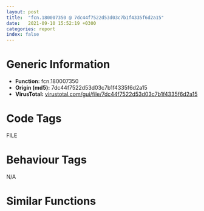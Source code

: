 ```yaml
---
layout: post
title:  "fcn.180007350 @ 7dc44f7522d53d03c7b1f4335f6d2a15"
date:   2021-09-10 15:52:19 +0300
categories: report
index: false
---
```


# Generic Information
- **Function:** fcn.180007350
- **Origin (md5):** 7dc44f7522d53d03c7b1f4335f6d2a15
- **VirusTotal:** [virustotal.com/gui/file/7dc44f7522d53d03c7b1f4335f6d2a15][virustotal_ref]

# Code Tags
<span class="tag" id="FILE">FILE</span>


# Behaviour Tags
<span class="bhv-tag" id="na">N/A</span>

# Similar Functions
<script type="text/javascript" src="https://www.gstatic.com/charts/loader.js"></script>
<script type="text/javascript">

    google.charts.load('current', {'packages':['corechart']});
    google.charts.setOnLoadCallback(drawChart);

    function drawChart() {
    var data = new google.visualization.DataTable();
        data.addColumn('number', 'X');
        data.addColumn('number', 'Y');
        data.addColumn({type: 'string', role: 'tooltip', 'p': {'html': true}});
        data.addColumn({'type': 'string', 'role': 'style'});
        
        data.addRows([
    [0, 0, '<b><a href="/report/fcn.180007350@7dc44f7522d53d03c7b1f4335f6d2a15">fcn.180007350</a><br>@7dc44f7522d53d03c7b1f4335f6d2a15</b><br>', 'point { fill-color: #e0440e; }'],

        ]);

    var options = {
        title: 'Similarity Plot',
        legend: 'none',
        colors: ['#dedbd9', '#e6693e', '#ec8f6e', '#f3b49f', '#f6c7b6'],
        tooltip: {isHtml: true, trigger: 'both'},
        explorer: {
        actions: ["dragToZoom", "rightClickToReset"],
        },
        chartArea: {
        width: '80%',
        height: '80%'
        },
        width: '100%',
        height: '100%'
    };

    var chart = new google.visualization.ScatterChart(document.getElementById('chart_div'));

    chart.draw(data, options);
    }
    
</script>


<div id="chart_div" style="width: 100%px; height: 100%;"></div>

# Disassembled Code
{% highlight nasm %}

mov qword[rsp+0x20], rbx
push rbp
push rsi
push rdi
push r12
push r13
push r14
push r15
lea rbp, [rsp-0x1a40]
mov eax, 0x1b40
call fcn.180006e80
sub rsp, rax
mov rax, qword[0x1800141b0]
xor rax, rsp
mov qword[rbp+0x1a30], rax
xor r12d, r12d
mov r15d, r8d
mov r14, rdx
movsxd rdi, ecx
mov dword[rsp+0x40], r12d
mov ebx, r12d
mov esi, r12d
test r8d, r8d
jne 0x1800073a9
xor eax, eax
jmp 0x180007b17
test rdx, rdx
jne 0x1800073ce
call fcn.180004488
mov dword[rax], r12d
call fcn.1800044f8
mov dword[rax], 0x16
call fcn.180004148
or eax, 0xffffffff
jmp 0x180007b17
mov rax, rdi
mov rcx, rdi
lea rdx, [0x180014660]
sar rcx, 5
and eax, 0x1f
mov qword[rsp+0x48], rcx
mov rcx, qword[rdx+rcx*8]
imul r13, rax, 0x58
mov r12b, byte[r13+rcx+0x38]
mov qword[rsp+0x58], r13
add r12b, r12b
sar r12b, 1
lea eax, [r12-1]
cmp al, 1
ja 0x18000741c
mov eax, r15d
not eax
test al, 1
jne 0x18000741c
call fcn.180004488
xor ecx, ecx
mov dword[rax], ecx
jmp 0x1800073b6
test byte[r13+rcx+8], 0x20
je 0x180007431
xor edx, edx
mov ecx, edi
lea r8d, [rdx+2]
call fcn.180007f78
mov ecx, edi
call fcn.180006b60
mov rdi, qword[rsp+0x48]
test eax, eax
je 0x180007785
lea rax, [0x180014660]
mov rax, qword[rax+rdi*8]
test byte[r13+rax+8], 0x80
je 0x180007785
call fcn.180001618
lea rdx, [rsp+0x64]
mov rcx, qword[rax+0xc0]
xor eax, eax
cmp qword[rcx+0x138], rax
mov edi, eax
mov rax, qword[rsp+0x48]
lea rcx, [0x180014660]
sete dil
mov rcx, qword[rcx+rax*8]
mov rcx, qword[r13+rcx]
call qword[sym.imp.KERNEL32.dll_GetConsoleMode]
xor ecx, ecx
test eax, eax
je 0x180007780
xor eax, eax
test edi, edi
je 0x1800074b0
test r12b, r12b
je 0x180007779
call qword[sym.imp.KERNEL32.dll_GetConsoleCP]
mov rdi, r14
mov dword[rsp+0x68], eax
xor eax, eax
movzx ecx, ax
mov word[rsp+0x44], ax
mov dword[rsp+0x60], eax
test r15d, r15d
je 0x180007ada
mov r13d, eax
test r12b, r12b
jne 0x180007683
mov cl, byte[rdi]
mov r13, qword[rsp+0x58]
lea rdx, [0x180014660]
cmp cl, 0xa
sete al
xor r8d, r8d
mov dword[rsp+0x64], eax
mov rax, qword[rsp+0x48]
mov rdx, qword[rdx+rax*8]
cmp dword[r13+rdx+0x50], r8d
je 0x18000752a
mov al, byte[r13+rdx+0x4c]
mov byte[rsp+0x6d], cl
mov byte[rsp+0x6c], al
mov dword[r13+rdx+0x50], r8d
mov r8d, 2
lea rdx, [rsp+0x6c]
jmp 0x180007573
movsx ecx, cl
call fcn.180007f30
test eax, eax
je 0x18000756a
mov rax, r15
sub rax, rdi
add rax, r14
cmp rax, 1
jle 0x1800076fc
lea rcx, [rsp+0x44]
mov r8d, 2
mov rdx, rdi
call fcn.180008160
cmp eax, 0xffffffff
je 0x18000773e
inc rdi
jmp 0x180007586
mov r8d, 1
mov rdx, rdi
lea rcx, [rsp+0x44]
call fcn.180008160
cmp eax, 0xffffffff
je 0x18000773e
mov ecx, dword[rsp+0x68]
xor eax, eax
lea r8, [rsp+0x44]
mov qword[rsp+0x38], rax
mov qword[rsp+0x30], rax
lea rax, [rsp+0x6c]
mov r9d, 1
xor edx, edx
mov dword[rsp+0x28], 5
mov qword[rsp+0x20], rax
inc rdi
call qword[sym.imp.KERNEL32.dll_WideCharToMultiByte]
mov r13d, eax
test eax, eax
je 0x180007739
mov rax, qword[rsp+0x48]
lea rcx, [0x180014660]
lea r9, [rsp+0x60]
mov rcx, qword[rcx+rax*8]
xor eax, eax
lea rdx, [rsp+0x6c]
mov qword[rsp+0x20], rax
mov rax, qword[rsp+0x58]
mov r8d, r13d
mov rcx, qword[rax+rcx]
call qword[sym.imp.KERNEL32.dll_WriteFile]
test eax, eax
je 0x180007731
mov eax, dword[rsp+0x40]
mov ebx, edi
sub ebx, r14d
add ebx, eax
cmp dword[rsp+0x60], r13d
jl 0x180007abf
xor r13d, r13d
cmp dword[rsp+0x64], r13d
je 0x18000767c
mov rax, qword[rsp+0x48]
lea r8d, [r13+1]
mov byte[rsp+0x6c], 0xd
lea rcx, [0x180014660]
mov qword[rsp+0x20], r13
mov r13, qword[rsp+0x58]
mov rcx, qword[rcx+rax*8]
lea r9, [rsp+0x60]
lea rdx, [rsp+0x6c]
mov rcx, qword[r13+rcx]
call qword[sym.imp.KERNEL32.dll_WriteFile]
test eax, eax
je 0x180007727
cmp dword[rsp+0x60], 1
jl 0x18000773e
inc dword[rsp+0x40]
movzx ecx, word[rsp+0x44]
inc ebx
jmp 0x1800076eb
movzx ecx, word[rsp+0x44]
jmp 0x1800076e6
lea eax, [r12-1]
cmp al, 1
ja 0x1800076a5
movzx ecx, word[rdi]
xor eax, eax
cmp cx, 0xa
mov r13d, eax
mov word[rsp+0x44], cx
sete r13b
add rdi, 2
lea eax, [r12-1]
cmp al, 1
ja 0x1800076e6
call fcn.180008168
movzx ecx, word[rsp+0x44]
cmp ax, cx
jne 0x180007731
add ebx, 2
test r13d, r13d
je 0x1800076e6
mov eax, 0xd
mov ecx, eax
mov word[rsp+0x44], ax
call fcn.180008168
movzx ecx, word[rsp+0x44]
cmp ax, cx
jne 0x180007731
inc ebx
inc dword[rsp+0x40]
mov r13, qword[rsp+0x58]
mov eax, edi
sub eax, r14d
cmp eax, r15d
jae 0x18000773e
xor eax, eax
jmp 0x1800074d4
mov al, byte[rdi]
mov r15, qword[rsp+0x48]
lea r12, [0x180014660]
mov rcx, qword[r12+r15*8]
inc ebx
mov rdi, r15
mov byte[r13+rcx+0x4c], al
mov rax, qword[r12+r15*8]
mov dword[r13+rax+0x50], 1
jmp 0x180007743
call qword[sym.imp.KERNEL32.dll_GetLastError]
mov esi, eax
jmp 0x18000773e
call qword[sym.imp.KERNEL32.dll_GetLastError]
mov esi, eax
mov r13, qword[rsp+0x58]
mov rdi, qword[rsp+0x48]
mov eax, dword[rsp+0x40]
test ebx, ebx
jne 0x180007b13
xor ebx, ebx
test esi, esi
je 0x180007adf
cmp esi, 5
jne 0x180007ace
call fcn.1800044f8
mov dword[rax], 9
call fcn.180004488
mov dword[rax], esi
jmp 0x1800073c6
mov rdi, qword[rsp+0x48]
jmp 0x180007787
mov rdi, qword[rsp+0x48]
xor eax, eax
lea r9, [0x180014660]
mov rcx, qword[r9+rdi*8]
test byte[r13+rcx+8], 0x80
je 0x180007a86
mov esi, eax
test r12b, r12b
jne 0x180007881
mov r12, r14
test r15d, r15d
je 0x180007adf
mov edx, 0xd
jmp 0x1800077be
xor eax, eax
mov r13d, dword[rsp+0x40]
lea rdi, [rbp+0x630]
mov rcx, rax
mov eax, r12d
sub eax, r14d
cmp eax, r15d
jae 0x1800077ff
mov al, byte[r12]
inc r12
cmp al, 0xa
jne 0x1800077ee
mov byte[rdi], dl
inc r13d
inc rdi
inc rcx
inc rcx
mov byte[rdi], al
inc rdi
cmp rcx, 0x13ff
jb 0x1800077cd
lea rax, [rbp+0x630]
mov r8d, edi
mov dword[rsp+0x40], r13d
mov r13, qword[rsp+0x58]
sub r8d, eax
mov rax, qword[rsp+0x48]
mov rcx, qword[r9+rax*8]
xor eax, eax
lea r9, [rsp+0x50]
mov rcx, qword[r13+rcx]
lea rdx, [rbp+0x630]
mov qword[rsp+0x20], rax
call qword[sym.imp.KERNEL32.dll_WriteFile]
test eax, eax
je 0x180007727
add ebx, dword[rsp+0x50]
lea rax, [rbp+0x630]
sub rdi, rax
movsxd rax, dword[rsp+0x50]
cmp rax, rdi
jl 0x18000773e
mov eax, r12d
mov edx, 0xd
lea r9, [0x180014660]
sub eax, r14d
cmp eax, r15d
jb 0x1800077bc
jmp 0x18000773e
cmp r12b, 2
mov r12, r14
jne 0x18000796e
test r15d, r15d
je 0x180007adf
mov edx, 0xd
jmp 0x1800078a0
xor eax, eax
mov r13d, dword[rsp+0x40]
lea rdi, [rbp+0x630]
mov rcx, rax
mov eax, r12d
sub eax, r14d
cmp eax, r15d
jae 0x1800078ec
movzx eax, word[r12]
add r12, 2
cmp ax, 0xa
jne 0x1800078d8
mov word[rdi], dx
add r13d, 2
add rdi, 2
add rcx, 2
add rcx, 2
mov word[rdi], ax
add rdi, 2
cmp rcx, 0x13fe
jb 0x1800078af
lea rax, [rbp+0x630]
mov r8d, edi
mov dword[rsp+0x40], r13d
mov r13, qword[rsp+0x58]
sub r8d, eax
mov rax, qword[rsp+0x48]
mov rcx, qword[r9+rax*8]
xor eax, eax
lea r9, [rsp+0x50]
mov rcx, qword[r13+rcx]
lea rdx, [rbp+0x630]
mov qword[rsp+0x20], rax
call qword[sym.imp.KERNEL32.dll_WriteFile]
test eax, eax
je 0x180007727
add ebx, dword[rsp+0x50]
lea rax, [rbp+0x630]
sub rdi, rax
movsxd rax, dword[rsp+0x50]
cmp rax, rdi
jl 0x18000773e
mov eax, r12d
mov edx, 0xd
lea r9, [0x180014660]
sub eax, r14d
cmp eax, r15d
jb 0x18000789e
jmp 0x18000773e
test r15d, r15d
je 0x180007adf
mov r8d, 0xd
jmp 0x180007981
xor eax, eax
lea rcx, [rbp-0x80]
mov rdx, rax
mov eax, r12d
sub eax, r14d
cmp eax, r15d
jae 0x1800079c2
movzx eax, word[r12]
add r12, 2
cmp ax, 0xa
jne 0x1800079ae
mov word[rcx], r8w
add rcx, 2
add rdx, 2
add rdx, 2
mov word[rcx], ax
add rcx, 2
cmp rdx, 0x6a8
jb 0x180007988
lea rax, [rbp-0x80]
xor edi, edi
lea r8, [rbp-0x80]
sub ecx, eax
mov qword[rsp+0x38], rdi
mov qword[rsp+0x30], rdi
mov eax, ecx
mov ecx, 0xfde9
mov dword[rsp+0x28], 0xd55
cdq
sub eax, edx
xor edx, edx
sar eax, 1
mov r9d, eax
lea rax, [rbp+0x630]
mov qword[rsp+0x20], rax
call qword[sym.imp.KERNEL32.dll_WideCharToMultiByte]
mov r13d, eax
test eax, eax
je 0x180007731
movsxd rax, edi
mov r8d, r13d
lea rdx, [rbp+0x630]
add rdx, rax
mov rax, qword[rsp+0x48]
lea rcx, [0x180014660]
mov rcx, qword[rcx+rax*8]
xor eax, eax
lea r9, [rsp+0x50]
mov qword[rsp+0x20], rax
mov rax, qword[rsp+0x58]
sub r8d, edi
mov rcx, qword[rax+rcx]
call qword[sym.imp.KERNEL32.dll_WriteFile]
test eax, eax
je 0x180007a5b
add edi, dword[rsp+0x50]
cmp r13d, edi
jg 0x180007a0e
jmp 0x180007a63
call qword[sym.imp.KERNEL32.dll_GetLastError]
mov esi, eax
cmp r13d, edi
jg 0x180007739
mov ebx, r12d
mov r8d, 0xd
sub ebx, r14d
cmp ebx, r15d
jb 0x18000797f
jmp 0x180007739
mov rcx, qword[r13+rcx]
lea r9, [rsp+0x50]
mov r8d, r15d
mov rdx, r14
mov qword[rsp+0x20], rax
call qword[sym.imp.KERNEL32.dll_WriteFile]
test eax, eax
je 0x180007ab0
mov ebx, dword[rsp+0x50]
mov eax, esi
jmp 0x180007747
call qword[sym.imp.KERNEL32.dll_GetLastError]
mov esi, eax
mov eax, ebx
jmp 0x180007747
mov r13, qword[rsp+0x58]
mov rdi, qword[rsp+0x48]
jmp 0x180007747
mov ecx, esi
call fcn.1800044a8
jmp 0x1800073c6
mov rdi, qword[rsp+0x48]
lea rax, [0x180014660]
mov rax, qword[rax+rdi*8]
test byte[r13+rax+8], 0x40
je 0x180007afc
cmp byte[r14], 0x1a
je 0x1800073a2
call fcn.1800044f8
mov dword[rax], 0x1c
call fcn.180004488
mov dword[rax], ebx
jmp 0x1800073c6
sub ebx, eax
mov eax, ebx
mov rcx, qword[rbp+0x1a30]
xor rcx, rsp
call fcn.180005c80
mov rbx, qword[rsp+0x1b98]
add rsp, 0x1b40
pop r15
pop r14
pop r13
pop r12
pop rdi
pop rsi
pop rbp
ret

{% endhighlight %}

[virustotal_ref]: https://www.virustotal.com/gui/file/7dc44f7522d53d03c7b1f4335f6d2a15